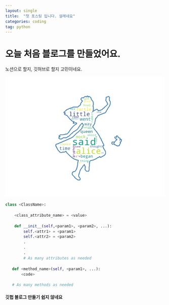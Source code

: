 ```yaml
---
layout: single
title:  "첫 포스팅 입니다. 설레네요"
categories: coding
tag: python
---
```


# 오늘 처음 블로그를 만들었어요.

노션으로 할지, 깃허브로 할지 고민이네요.

![alice](../images/2022-07-24-myfirst/alice.png)


```python
class <ClassName>:

    <class_attribute_name> = <value>

    def __init__(self,<param1>, <param2>, ...):
        self.<attr1> = <param1>
        self.<attr2> = <param2>
        .
        .
        .
        # As many attributes as needed
    
   def <method_name>(self, <param1>, ...):
       <code>
       
   # As many methods as needed
```



#### 깃헙 블로그 만들기 쉽지 않네요



